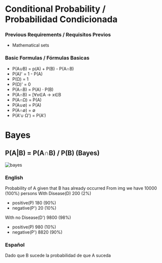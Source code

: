 # Conditional Probability / Probabilidad Condicionada

### Previous Requirements / Requisitos Previos
- Mathematical sets

### Basic Formulas / Fórmulas Basicas

- P(A∪B) = p(A) + P(B) - P(A∩B)
- P(A)'  = 1 - P(A)
- P(Ω)   = 1 
- P(Ω)'  = 0 
- P(A∩B) = P(A) ⋅ P(B)
- P(A∩B) = [∀x∈A → x∈B 
- P(A∩Ω) = P(A) 
- P(A∪∅) = P(A) 
- P(A∩∅) = ∅ 
- P(A'∪ Ω') = P(A')

# Bayes 

## P(A|B) = P(A∩B) / P(B) (Bayes)

![bayes](https://eli.thegreenplace.net/images/2018/bayes-count-disease-2.png)

### English 
Probability of A given that B has already occurred 
From img 
we have 10000 (100%) persons
With Disease(D) 200 (2%)
- positive(P) 180 (90%)
- negative(P') 20 (10%)  

With no Disease(D') 9800 (98%)
- positive(P) 980 (10%)
- negative(P') 8820 (90%)

### Español
Dado que B sucede la probabilidad de que A suceda
